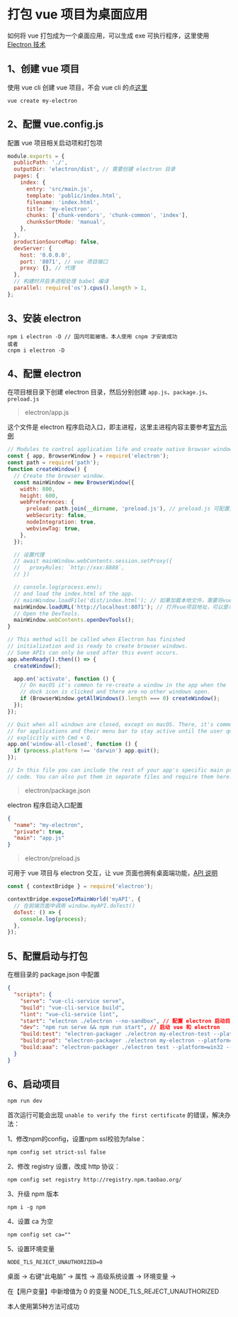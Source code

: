 # 打包 vue 项目为桌面应用

如何将 vue 打包成为一个桌面应用，可以生成 exe 可执行程序，这里使用 [Electron 技术](https://www.electronjs.org/)

## 1、创建 vue 项目

使用 vue cli 创建 vue 项目，不会 vue cli 的点[这里](https://cli.vuejs.org/zh/)

```
vue create my-electron
```

## 2、配置 vue.config.js

配置 vue 项目相关启动项和打包项

```js
module.exports = {
  publicPath: './',
  outputDir: 'electron/dist', // 需要创建 electron 目录
  pages: {
    index: {
      entry: 'src/main.js',
      template: 'public/index.html',
      filename: 'index.html',
      title: 'my-electron',
      chunks: ['chunk-vendors', 'chunk-common', 'index'],
      chunksSortMode: 'manual',
    },
  },
  productionSourceMap: false,
  devServer: {
    host: '0.0.0.0',
    port: '8071', // vue 项目端口
    proxy: {}, // 代理
  },
  // 构建时开启多进程处理 babel 编译
  parallel: require('os').cpus().length > 1,
};
```

## 3、安装 electron

```
npm i electron -D // 国内可能被墙，本人使用 cnpm 才安装成功
或者
cnpm i electron -D
```

## 4、配置 electron

在项目根目录下创建 electron 目录，然后分别创建 `app.js`、`package.js`、`preload.js`

> electron/app.js

这个文件是 electron 程序启动入口，即主进程，这里主进程内容主要参考[官方示例](https://www.electronjs.org/zh/docs/latest/tutorial/examples)

```js
// Modules to control application life and create native browser window
const { app, BrowserWindow } = require('electron');
const path = require('path');
function createWindow() {
  // Create the browser window.
  const mainWindow = new BrowserWindow({
    width: 800,
    height: 600,
    webPreferences: {
      preload: path.join(__dirname, 'preload.js'), // preload.js 可配置预加载脚本
      webSecurity: false,
      nodeIntegration: true,
      webviewTag: true,
    },
  });

  // 设置代理
  // await mainWindow.webContents.session.setProxy({
  //   proxyRules: `http://xxx:8888`,
  // })

  // console.log(process.env);
  // and load the index.html of the app.
  // mainWindow.loadFile('dist/index.html'); // 如果加载本地文件，需要将vue-router设置hash模式，history模式需要启动一个站点
  mainWindow.loadURL('http://localhost:8071'); // 打开vue项目地址，可以是本地file路径也可以是网络路径
  // Open the DevTools.
  mainWindow.webContents.openDevTools();
}

// This method will be called when Electron has finished
// initialization and is ready to create browser windows.
// Some APIs can only be used after this event occurs.
app.whenReady().then(() => {
  createWindow();

  app.on('activate', function () {
    // On macOS it's common to re-create a window in the app when the
    // dock icon is clicked and there are no other windows open.
    if (BrowserWindow.getAllWindows().length === 0) createWindow();
  });
});

// Quit when all windows are closed, except on macOS. There, it's common
// for applications and their menu bar to stay active until the user quits
// explicitly with Cmd + Q.
app.on('window-all-closed', function () {
  if (process.platform !== 'darwin') app.quit();
});

// In this file you can include the rest of your app's specific main process
// code. You can also put them in separate files and require them here.
```

> electron/package.json

electron 程序启动入口配置

```json
{
  "name": "my-electron",
  "private": true,
  "main": "app.js"
}
```

> electron/preload.js

可用于 vue 项目与 electron 交互，让 vue 页面也拥有桌面端功能，[API 说明](https://www.electronjs.org/zh/docs/latest/api/app)

```js
const { contextBridge } = require('electron');

contextBridge.exposeInMainWorld('myAPI', {
  // 在前端页面中调用 window.myAPI.doTest()
  doTest: () => {
    console.log(process);
  },
});
```

## 5、配置启动与打包

在根目录的 package.json 中配置

```json
{
  "scripts": {
    "serve": "vue-cli-service serve",
    "build": "vue-cli-service build",
    "lint": "vue-cli-service lint",
    "start": "electron ./electron --no-sandbox", // 配置 electron 启动目录
    "dev": "npm run serve && npm run start", // 启动 vue 和 electron
    "build:test": "electron-packager ./electron my-electron-test --platform=win32 --arch=x64 --icon=./public/favicon.ico --out=./dist_electron --asar --app-version=1.0.0 --overwrite --ignore=node_modules", // 配置测试包
    "build:prod": "electron-packager ./electron my-electron --platform=win32 --arch=x64 --icon=./public/favicon.ico --out=./dist_electron --asar --app-version=1.0.0 --overwrite --ignore=node_modules", // 配置正式包
    "build:aaa": "electron-packager ./electron test --platform=win32 --arch=x64 --icon=./favicon.ico --out=./dist_electron --asar --overwrite --ignore=node_modules --extra-resource=app.config --extra-resource=assets" // 配置额外目录和文件
  }
}
```

## 6、启动项目

```
npm run dev
```

首次运行可能会出现 `unable to verify the first certificate` 的错误，解决办法：

1、修改npm的config，设置npm  ssl校验为false：

```
npm config set strict-ssl false
```

2、修改 registry 设置，改成 http 协议：

```
npm config set registry http://registry.npm.taobao.org/
```

3、升级 npm 版本

```
npm i -g npm
```

4、设置 ca 为空

```
npm config set ca=""
```

5、设置环境变量

`NODE_TLS_REJECT_UNAUTHORIZED=0`

桌面 -> 右键“此电脑” -> 属性 -> 高级系统设置 -> 环境变量 ->

在【用户变量】中新增值为 0 的变量 NODE_TLS_REJECT_UNAUTHORIZED

本人使用第5种方法可成功